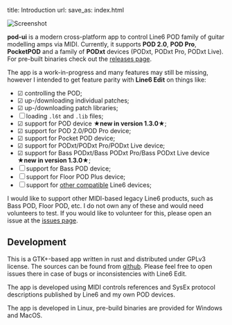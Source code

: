 title: Introduction
url: 
save_as: index.html

![Screenshot]({static}/images/pod-ui-v1.0.0-podxt.jpg)

**pod-ui** is a modern cross-platform app to control Line6 POD family
of guitar modelling amps via MIDI. Currently, it supports **POD 2.0**,
**POD Pro**, **PocketPOD** and a family of **PODxt** devices (PODxt,
PODxt Pro, PODxt Live).
For pre-built binaries check out the 
[releases page](https://github.com/arteme/pod-ui/releases).

The app is a work-in-progress and many features may still be missing,
however I intended to get feature parity with **Line6 Edit** on things like:

 - ☑ controlling the POD;
 - ☑ up-/downloading individual patches;
 - ☑ up-/downloading patch libraries;
 - ☐ loading `.l6t` and `.lib` files;
 - ☑ support for POD device **★new in version 1.3.0★**;
 - ☑ support for POD 2.0/POD Pro device;
 - ☑ support for Pocket POD device;
 - ☑ support for PODxt/PODxt Pro/PODxt Live device;
 - ☑ support for Bass PODxt/Bass PODxt Pro/Bass PODxt Live device **★new in version 1.3.0★**;
 - ☐ support for Bass POD device;
 - ☐ support for Floor POD Plus device;
 - ☐ support for [other compatible]({filename}devices.md) Line6 devices;

I would like to support other MIDI-based legacy Line6 products, such as
Bass POD, Floor POD, etc. I do not own any of these and would need
volunteers to test. If you would like to volunteer for this, please open
an issue at the [issues page](https://github.com/arteme/pod-ui/issues). 

## Development

This is a GTK+-based app written in rust and distributed under GPLv3
license. The sources can be found from [github](https://github.com/arteme/pod-ui/).
Please feel free to open issues there in case of bugs or inconsistencies
with Line6 Edit.

The app is developed using MIDI controls references and SysEx protocol
descriptions published by Line6 and my own POD devices.

The app is developed in Linux, pre-build binaries are provided for
Windows and MacOS.
